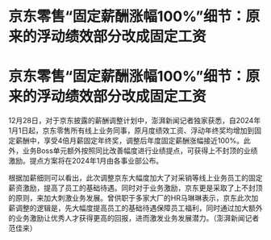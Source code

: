 # 京东零售“固定薪酬涨幅100%”细节：原来的浮动绩效部分改成固定工资

# 京东零售“固定薪酬涨幅100%”细节：原来的浮动绩效部分改成固定工资

12月28日，对于京东披露的薪酬调整计划中，澎湃新闻记者独家获悉，自2024年1月1日起，京东零售所有线上业务同事，原月度绩效工资、浮动年终奖均增加到固定薪酬中，享受4倍月薪固定年终奖，调整后年度固定薪酬涨幅接近100%。此外，业务Boss单元额外按照同比改善幅度进行业绩提点，可获得上不封顶的业绩激励。提点方案将在2024年1月由各事业部公布。

根据加薪细则可以看出，此次调整京东大幅度加大了对采销等线上业务员工的固定薪资激励，提高了员工的基础待遇。同时对于业务激励，京东更是采取了上不封顶的原则，来加大刺激业务发展。曾供职于多家大厂的HR马琳琳表示，京东此次加薪调整的逻辑是，先大幅度提高员工的基础待遇保障员工福利，同时通过加大额外的业务激励让优秀人才获得更高的回报，进而激发业务发展潜力。（澎湃新闻记者
范佳来）

